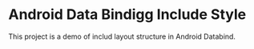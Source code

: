 # Android Data Bindigg Include Style

This project is a demo of includ layout structure in Android Databind.
